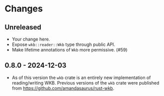 # Changes

## Unreleased

- Your change here.
- Expose `wkb::reader::Wkb` type through public API.
- Make lifetime annotations of `Wkb` more permissive. (#59)

## 0.8.0 - 2024-12-03

- As of this version the `wkb` crate is an entirely new implementation of reading/writing WKB. Previous versions of the `wkb` crate were published from https://github.com/amandasaurus/rust-wkb.

